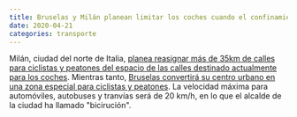 ```yaml
---
title: Bruselas y Milán planean limitar los coches cuando el confinamiento termine
date: 2020-04-21
categories: transporte
---
```


Milán, ciudad del norte de Italia, [planea reasignar más de 35km de calles para ciclistas y peatones del espacio de las calles destinado actualmente para los coches](https://www.theguardian.com/world/2020/apr/21/milan-seeks-to-prevent-post-crisis-return-of-traffic-pollution). Mientras tanto, [Bruselas convertirá su centro urbano en una zona especial para ciclistas y peatones](https://plus.lesoir.be/295737/article/2020-04-20/pentagone-bruxelles-une-zone-20-avec-pietons-et-cyclistes-prioritaires). La velocidad máxima para automóviles, autobuses y tranvías será de 20 km/h, en lo que el alcalde de la ciudad ha llamado "bicirución".

<!-- more -->
